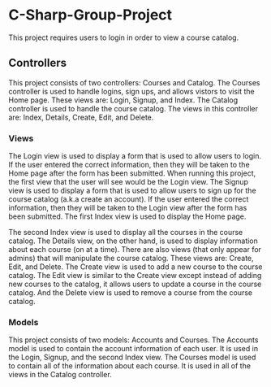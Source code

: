 # C-Sharp-Group-Project
This project requires users to login in order to view a course catalog.
## Controllers
This project consists of two controllers: Courses and Catalog. The Courses controller is used to handle logins, sign ups, and allows vistors to visit the Home page. These views are: Login, Signup, and Index. The Catalog controller is used to handle the course catalog. The views in this controller are: Index, Details, Create, Edit, and Delete.
### Views
The Login view is used to display a form that is used to allow users to login. If the user entered the correct information, then they will be taken to the Home page after the form  has been submitted. When running this project, the first view that the user will see would be the Login view. The Signup view is used to display a form that is used to allow users  to sign up for the course catalog (a.k.a create an account). If the user entered the correct information, then they will be taken to the Login view after the form has been  submitted. The first Index view is used to display the Home page.

The second Index view is used to display all the courses in the course catalog. The Details view, on the other hand, is used to display information about each course (on at a time). There are also views (that only appear for admins) that will manipulate the course catalog. These views are: Create, Edit, and Delete. The Create view is used to add a new course to the course catalog. The Edit view is similar to the Create view except instead of adding new courses to the catalog, it allows users to update a course in the course catalog. And the Delete view is used to remove a course from the course catalog.
### Models
This project consists of two models: Accounts and Courses. The Accounts model is used to contain the account information of each user. It is used in the Login, Signup, and the second Index view. The Courses model is used to contain all of the information about each course. It is used in all of the views in the Catalog controller.
